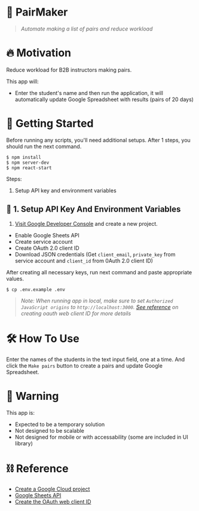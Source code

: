 # 👥 PairMaker

> _Automate making a list of pairs and reduce workload_

# 🔥 Motivation

Reduce workload for B2B instructors making pairs.

This app will:

- Enter the student's name and then run the application, it will automatically update Google Spreadsheet with results (pairs of 20 days)

# 🛫 Getting Started

Before running any scripts, you'll need additional setups. After 1 steps, you should run the next command.

```shell
$ npm install
$ npm server-dev
$ npm react-start
```

Steps:

1. Setup API key and environment variables


## 🔑 1. Setup API Key And Environment Variables

1. [Visit Google Developer Console](https://console.developers.google.com/) and create a new project.

- Enable Google Sheets API
- Create service account
- Create OAuth 2.0 client ID
- Download JSON credentials (Get `client_email`, `private_key` from service account and `client_id` from 0Auth 2.0 client ID)

After creating all necessary keys, run next command and paste appropriate values.

```shell
$ cp .env.example .env
```

> _Note: When running app in local, make sure to set `Authorized JavaScript origins` to `http://localhost:3000`. [See reference](#🔗-reference) on creating oauth web client ID for more details_


# 🛠 How To Use

Enter the names of the students in the text input field, one at a time.
And click the `Make pairs` button to create a pairs and update Google Spreadsheet.

# 🚧 Warning

This app is:

- Expected to be a temporary solution
- Not designed to be scalable
- Not designed for mobile or with accessability (some are included in UI library)

# ⛓ Reference

- [Create a Google Cloud project](https://developers.google.com/workspace/guides/create-project)
- [Google Sheets API](https://console.cloud.google.com/apis/library/sheets.googleapis.com)
- [Create the OAuth web client ID](https://support.google.com/workspacemigrate/answer/9222992) 